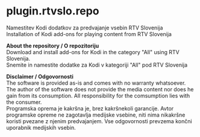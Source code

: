 # plugin.rtvslo.repo
Namestitev Kodi dodatkov za predvajanje vsebin RTV Slovenija  
Installation of Kodi add-ons for playing content from RTV Slovenija

**About the repository / O repozitoriju**  
Download and install add-ons for Kodi in the category "All" using RTV Slovenija.  
Snemite in namestite dodatke za Kodi v kategoriji "All" pod RTV Slovenija

**Disclaimer / Odgovornosti**  
The software is provided as-is and comes with no warranty whatsoever. The author of the software does not provide the media content nor does he gain from its consumption. All responsibility for the comsumption lies with the consumer.  
Programska oprema je kakršna je, brez kakršnekoli garancije. Avtor programske opreme ne zagotavlja medijske vsebine, niti nima nikakršne koristi pvezane z njenim predvajanjem. Vse odgovornosti prevzema končni uporabnik medijskih vsebin.  
